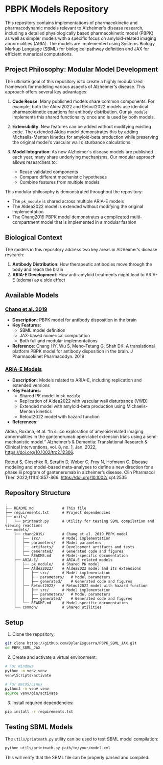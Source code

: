 # PBPK Models Repository

This repository contains implementations of pharmacokinetic and pharmacodynamic models relevant to Alzheimer's disease research, including a detailed physiologically based pharmacokinetic model (PBPK) as well as simpler models with a specific focus on amyloid-related imaging abnormalities (ARIA). The models are implemented using Systems Biology Markup Language (SBML) for biological pathway definition and JAX for efficient numerical computations.

## Project Philosophy: Modular Model Development

The ultimate goal of this repository is to create a highly modularized framework for modeling various aspects of Alzheimer's disease. This approach offers several key advantages:

1. **Code Reuse**: Many published models share common components. For example, both the Aldea2022 and Retout2022 models use identical pharmacokinetic equations for antibody distribution. Our `pk_module` implements this shared functionality once and is used by both models.

2. **Extensibility**: New features can be added without modifying existing code. The extended Aldea model demonstrates this by adding Michaelis-Menten kinetics for amyloid-beta production while preserving the original model's vascular wall disturbance calculations.

3. **Model Integration**: As new Alzheimer's disease models are published each year, many share underlying mechanisms. Our modular approach allows researchers to:
   - Reuse validated components
   - Compare different mechanistic hypotheses
   - Combine features from multiple models

This modular philosophy is demonstrated throughout the repository:
- The `pk_module` is shared across multiple ARIA-E models
- The Aldea2022 model is extended without modifying the original implementation
- The Chang2019 PBPK model demonstrates a complicated multi-compartment model that is implemented in a modular fashion


## Biological Context

The models in this repository address two key areas in Alzheimer's disease research:

1. **Antibody Distribution**: How therapeutic antibodies move through the body and reach the brain
2. **ARIA-E Development**: How anti-amyloid treatments might lead to ARIA-E (edema) as a side effect


## Available Models

### [Chang et al. 2019](models/chang2019/)
- **Description**: PBPK model for antibody disposition in the brain
- **Key Features**:
  - SBML model definition
  - JAX-based numerical computation
  - Both full and modular implementations
- **Reference**: Chang HY, Wu S, Meno-Tetang G, Shah DK. A translational platform PBPK model for antibody disposition in the brain. J Pharmacokinet Pharmacodyn. 2019

### [ARIA-E Models](models/ARIA_E/)
- **Description**: Models related to ARIA-E, including replication and extended versions
- **Key Features**:
  - Shared PK model in `pk_module`
  - Replication of Aldea2022 with vascular wall disturbance (VWD)
  - Extended model with amyloid-beta production using Michaelis-Menten kinetics
  - Retout2022 model with hazard function
- **References**: 

Aldea, Roxana, et al. “In silico exploration of amyloid‐related imaging abnormalities in the gantenerumab open‐label extension trials using a semi‐mechanistic model.” Alzheimer’s &amp; Dementia: Translational Research &amp; Clinical Interventions, vol. 8, no. 1, Jan. 2022, https://doi.org/10.1002/trc2.12306.

Retout S, Gieschke R, Serafin D, Weber C, Frey N, Hofmann C. Disease modeling and model-based meta-analyses to define a new direction for a phase iii program of gantenerumab in alzheimer’s disease. Clin Pharmacol Ther. 2022;111(4):857-866. https://doi.org/10.1002/ cpt.2535

## Repository Structure
```
.
├── README.md             # This file
├── requirements.txt      # Project dependencies
├── utils/
│   └── printmath.py      # Utility for testing SBML compilation and viewing reactions
└── models/
    ├── chang2019/        # Chang et al. 2019 PBPK model
    │   ├── src/          # Model implementation
    │   ├── parameters/   # Model parameters
    │   ├── artifacts/    # Development artifacts and tests
    │   ├── generated/    # Generated code and figures
    │   └── README.md     # Model-specific documentation
    ├── ARIA-E/           # ARIA-E related models
    │   ├── pk_module/    # Shared PK model
    │   ├── Aldea2022/    # Aldea2022 model and its extensions
    │   │   ├── src/      # Model implementation
    │   │   ├── parameters/   # Model parameters
    │   │   ├── generated/    # Generated code and figures
    │   ├── Retout2022/   # Retout2022 model with hazard function
    │   │   ├── src/      # Model implementation
    │   │   ├── parameters/   # Model parameters
    │   │   ├── generated/    # Generated code and figures
    │   └── README.md     # Model-specific documentation
    └── common/           # Shared utilities
```

## Setup

1. Clone the repository:
```bash
git clone https://github.com/DylanEsguerra/PBPK_SBML_JAX.git
cd PBPK_SBML_JAX
```

2. Create and activate a virtual environment:
```bash
# For Windows
python -m venv venv
venv\Scripts\activate

# For macOS/Linux
python3 -m venv venv
source venv/bin/activate
```

3. Install required dependencies:
```bash
pip install -r requirements.txt
```

## Testing SBML Models

The `utils/printmath.py` utility can be used to test SBML model compilation:

```bash
python utils/printmath.py path/to/your/model.xml
```

This will verify that the SBML file can be properly parsed and compiled.


